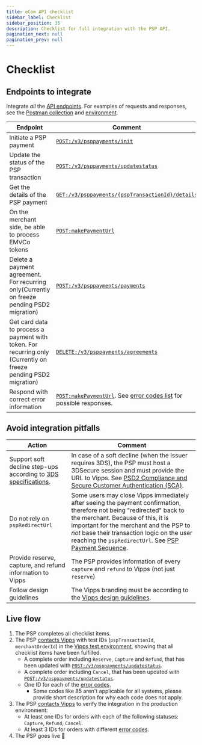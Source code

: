 ```yaml
---
title: eCom API checklist
sidebar_label: Checklist
sidebar_position: 35
description: Checklist for full integration with the PSP API.
pagination_next: null
pagination_prev: null
---
```


# Checklist

## Endpoints to integrate

Integrate _all_ the [API endpoints](https://developer.vippsmobilepay.com/api/psp). For examples of requests and responses, see the [Postman collection](/tools/vipps-psp-v3-api-postman-collection.json)
and [environment](https://github.com/vippsas/vipps-developers/blob/master/tools/vipps-api-global-postman-environment.json).

| Endpoint | Comment |
|----------|---------|
| Initiate a PSP payment | [`POST:/v3/psppayments/init`](https://developer.vippsmobilepay.com/api/psp#tag/Vipps-PSP-API/operation/initiatePaymentV3UsingPOST) |
| Update the status of the PSP transaction | [`POST:/v3/psppayments/updatestatus`](https://developer.vippsmobilepay.com/api/psp#tag/Vipps-PSP-API/operation/updatestatusUsingPOST) |
| Get the details of the PSP payment | [`GET:/v3/psppayments/{pspTransactionId}/details`](https://developer.vippsmobilepay.com/api/psp#tag/Vipps-PSP-API/operation/getPSPPaymentDetailsUsingGET) |
| On the merchant side, be able to process EMVCo tokens | [`POST:makePaymentUrl`](https://developer.vippsmobilepay.com/api/psp#tag/Endpoints-required-by-Vipps-from-the-PSP/operation/makePaymentV3UsingPOST) |
| Delete a payment agreement. For recurring only(Currently on freeze pending PSD2 migration) | [`POST:/v3/psppayments/payments`](https://developer.vippsmobilepay.com/api/psp#tag/Vipps-PSP-API/operation/processPaymentOnTokenV3) |
| Get card data to process a payment with token. For recurring only (Currently on freeze pending PSD2 migration) | [`DELETE:/v3/psppayments/agreements`](https://developer.vippsmobilepay.com/api/psp#tag/Vipps-PSP-API/operation/deletePSPPaymenAgreementUsingDELETE) |
| Respond with correct error information  | [`POST:makePaymentUrl`](https://developer.vippsmobilepay.com/api/psp#tag/Endpoints-required-by-Vipps-from-the-PSP/operation/makePaymentV3UsingPOST).  See [error codes list](vipps-psp-api.md#error-codes) for possible responses.|


## Avoid integration pitfalls

| Action | Comment   |
|--------|-----------|
| Support soft decline step-ups according to [3DS specifications](vipps-psp-api.md#psd2-compliance-and-secure-customer-authentication-sca). |  In case of a soft decline (when the issuer requires 3DS), the PSP must host a 3DSecure session and must provide the URL to Vipps. See [PSD2 Compliance and Secure Customer Authentication (SCA)](./vipps-psp-api.md#psd2-compliance-and-secure-customer-authentication-sca). |
| Do not rely on `pspRedirectUrl`  |  Some users may close Vipps immediately after seeing the payment confirmation, therefore not being "redirected" back to the merchant. Because of this, it is important for the merchant and the PSP to _not_ base their transaction logic on the user reaching the `pspRedirectUrl`. See [PSP Payment Sequence](vipps-psp-api.md#psp-payment-sequence). |
| Provide reserve, capture, and refund information to Vipps | The PSP provides information of every `capture` and `refund` to Vipps (not just `reserve`) |
| Follow design guidelines     | The Vipps branding must be according to the [Vipps design guidelines](https://developer.vippsmobilepay.com/docs/vipps-design-guidelines).|

## Live flow

1. The PSP completes all checklist items.
2. The PSP [contacts Vipps](https://developer.vippsmobilepay.com/docs/vipps-developers/contact) with test IDs (`pspTransactionId`, `merchantOrderId`) in the [Vipps test environment](https://developer.vippsmobilepay.com/docs/vipps-developers/test-environment), showing that all checklist items have been fulfilled.
   * A complete order including `Reserve`, `Capture` and `Refund`, that has been updated with [`POST:/v3/psppayments/updatestatus`](https://developer.vippsmobilepay.com/api/psp#tag/Vipps-PSP-API/operation/updatestatusUsingPOST).
   * A complete order including `Cancel`, that has been updated with [`POST:/v3/psppayments/updatestatus`](https://developer.vippsmobilepay.com/api/psp#tag/Vipps-PSP-API/operation/updatestatusUsingPOST).
   * One ID for each of the [error codes](vipps-psp-api.md#errors).
       * Some codes like 85 aren't applicable for all systems, please provide short description for why each code does not apply.
3. The PSP [contacts Vipps](https://developer.vippsmobilepay.com/docs/vipps-developers/contact) to verify the integration in the production environment:
   * At least one IDs for orders with each of the following statuses: `Capture`, `Refund`, `Cancel`.
   * At least 3 IDs for orders with different [error codes](vipps-psp-api.md#errors).
4. The PSP goes live 🎉
